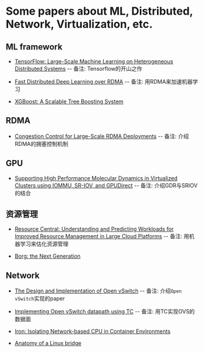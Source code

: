 # Some papers about ML, Distributed, Network, Virtualization, etc.

## ML framework

* [TensorFlow: Large-Scale Machine Learning on Heterogeneous Distributed Systems](ml-framework/TensorFlow-Large-Scale-Machine-Learningon-Heterogeneous-Distributed-Systems.pdf) -- 备注: Tensorflow的开山之作

* [Fast Distributed Deep Learning over RDMA](ml-framework/FastDistributed-Deep-Learning-over-RDMA.pdf) -- 备注: 用RDMA来加速机器学习

* [XGBoost: A Scalable Tree Boosting System](ml-framework/XGBoost-A-Scalable-Tree-Boosting-System.pdf)

## RDMA

* [Congestion Control for Large-Scale RDMA Deployments](rdma/Congestion-Control-for-Large-Scale-RDMA-Deployments.pdf) -- 备注: 介绍RDMA的拥塞控制机制

## GPU

* [Supporting High Performance Molecular Dynamics in Virtualized Clusters using IOMMU, SR-IOV, and GPUDirect](gpu/15-md-gpudirect.pdf) -- 备注: 介绍GDR与SRIOV的结合

## 资源管理

* [Resource Central: Understanding and Predicting Workloads for Improved Resource Management in Large Cloud Platforms](rm/Resource-Central-SOSP17.pdf) -- 备注: 用机器学习来估化资源管理

* [Borg: the Next Generation](rm/Borg_the_Next_Generation.pdf)

## Network

* [The Design and Implementation of Open vSwitch](The-Design-and-Implementation-of-Open-vSwitch.pdf) -- 备注: 介绍`Open vSwitch`实现的paper

* [Implementing Open vSwitch datapath using TC](network/Implementing-Open-vSwitch-datapath-using-TC.pdf) -- 备注: 用TC实现OVS的数据面

* [Iron: Isolating Network-based CPU in Container Environments](network/Isolating_Network-based_CPU_in_container_environment.pdf)

* [Anatomy of a Linux bridge](network/linux_bridging_final.pdf)